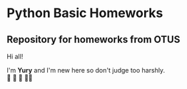# Python Basic Homeworks
## Repository for homeworks from OTUS

Hi all!

I'm **Yury** and I'm new here so don't judge too harshly.<br>
🎸 🥁 🏃 👨‍💼